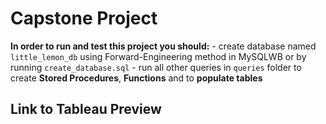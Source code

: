 # Capstone Project

**In order to run and test this project you should:**
	- create database named `little_lemon_db` using Forward-Engineering method in MySQLWB or by running `create_database.sql`
	- run all other queries in `queries` folder to create **Stored Procedures**, **Functions** and to **populate tables**
	
## Link to Tableau Preview

